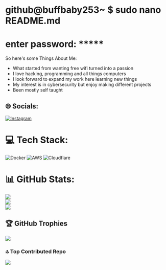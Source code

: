 # github@buffbaby253~ $ sudo nano README.md  
# enter password: *****


So here's some Things About Me:
- What started from wanting free wifi turned into a passion
- I love hacking, programming and all things computers
- I look forward to expand my work here learning new things
- My interest is in cybersecurity but enjoy making different projects
- Been mostly self taught


## 🌐 Socials:
[![Instagram](https://img.shields.io/badge/Instagram-%23E4405F.svg?logo=Instagram&logoColor=white)](https://instagram.com/buffbaby253) 

# 💻 Tech Stack:
![Docker](https://img.shields.io/badge/docker-%230db7ed.svg?style=for-the-badge&logo=docker&logoColor=white) ![AWS](https://img.shields.io/badge/AWS-%23FF9900.svg?style=for-the-badge&logo=amazon-aws&logoColor=white) ![Cloudflare](https://img.shields.io/badge/Cloudflare-F38020?style=for-the-badge&logo=Cloudflare&logoColor=white)
# 📊 GitHub Stats:
![](https://github-readme-stats.vercel.app/api?username=buffbaby253&theme=omni&hide_border=false&include_all_commits=true&count_private=false)<br/>
![](https://github-readme-streak-stats.herokuapp.com/?user=buffbaby253&theme=omni&hide_border=false)<br/>
![](https://github-readme-stats.vercel.app/api/top-langs/?username=buffbaby253&theme=omni&hide_border=false&include_all_commits=true&count_private=false&layout=compact)

## 🏆 GitHub Trophies
![](https://github-profile-trophy.vercel.app/?username=buffbaby253&theme=tokyonight&no-frame=true&no-bg=false&margin-w=4)

### 🔝 Top Contributed Repo
![](https://github-contributor-stats.vercel.app/api?username=buffbaby253&limit=5&theme=aura&combine_all_yearly_contributions=true)

<!-- Proudly created with GPRM ( https://gprm.itsvg.in ) -->
